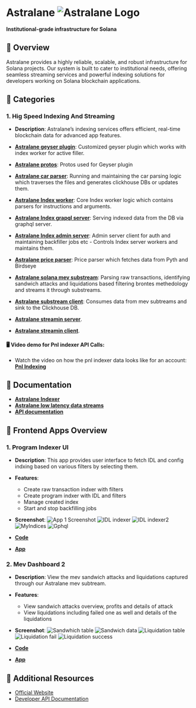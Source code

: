 # **Astralane** ![Astralane Logo](./logo.png)

**Institutional-grade infrastructure for Solana**


## 🚀 Overview

Astralane provides a highly reliable, scalable, and robust infrastructure for Solana projects. Our system is built to cater to institutional needs, offering seamless streaming services and powerful indexing solutions for developers working on Solana blockchain applications.


## 📂 Categories

### 1. **Hig Speed Indexing And Streaming**
- **Description**: Astralane’s indexing services offers efficient, real-time blockchain data for advanced app features.
  
- [**Astralane geyser plugin**](./indexing//astralane-gayser-plugin/): Customized geyser plugin which works with index worker for active filler.
- [**Astralane protos**](./indexing/astralane-protos/): Protos used for Geyser plugin 
- [**Astralane car parser**](./indexing/astralane-carparser/): Running and maintaining the car parsing logic which traverses the files and generates clickhouse DBs or updates them.
- [**Astralane Index worker**](./indexing//astralane-index-worker/): Core Index worker logic which contains parsers for instructions and arguments.
- [**Astralane Index grapql server**](./indexing/astralane-index-graphql-server/): Serving indexed data from the DB via graphql server.
- [**Astralane Index admin server**](./indexing/astralane-admin-server-js/): Admin server client for auth and maintaining backfiller jobs etc - Controls Index server workers and maintains them.
- [**Astralane price parser**](./indexing/astralane-price-parser/): Price parser which fetches data from Pyth and Birdseye
- [**Astralane solana mev substream**](./indexing/solana-mev-substream/): Parsing raw transactions, identifying sandwich attacks and liquidations based filtering brontes methedology and streams it through substreams.
- [**Astralane substream client**](./indexing/substream-client/): Consumes data from mev subtreams and sink to the Clickhouse DB.
- [**Astralane streamin server**](./indexing/astralane-streaming-server/).
- [**Astralane streamin client**](./indexing/astralane-streaming-client/).


#### 🖥️ **Video demo for Pnl indexer API Calls**:
- Watch the video on how the pnl indexer data looks like for an account: [**Pnl Indexing**](https://drive.google.com/file/d/1xJ82ZDAxBcRbUWk-oGq0iulj6VHm3BS1/view)


## 📄 Documentation
- [**Astralane Indexer**](https://www.notion.so/audacelabs/Astralane-Indexer-Public-Docs-d506444ec9c24c3086e740743cda5df6)
- [**Astralane low latency data streams**](https://www.notion.so/audacelabs/Astralane-Low-Latency-Data-Streams-bcb94914ab45467abe9f5d31405f2379)
- [**API documentation**](http://198.244.253.172:3002/api-docs)


## 📱 Frontend Apps Overview

### 1. **Program Indexer UI**
- **Description**: This app provides user interface to fetch IDL and config indxing based on various filters by selecting them.
- **Features**:
  - Create raw transaction indxer with filters
  - Create program indxer with IDL and filters
  - Manage created index
  - Start and stop backfilling jobs
- **Screenshot**:
  ![App 1 Screenshot](./screenshots/program-indexer-1.png)
  ![IDL indexer](./screenshots/idl-indexer-1.png)
  ![IDL indexer2](./screenshots/idl-indexer-2.png)
  ![MyIndices](./screenshots/my-index.png)
  ![Gphql](./screenshots/gpqhl.png)

 - [**Code**](./indexing/frontend/astralane-streaming-fe/)
 - [**App**](https://a4.astralane.io/) 

### 2. **Mev Dashboard 2**
- **Description**: View the mev sandwich attacks and liquidations captured through our Astralane mev subtream.
- **Features**:
  - View sandwich attacks overview, profits and details of attack
  - View liquidations including failed one as well and details of the liquidations
- **Screenshot**:
  ![Sandwhich table](./screenshots/sandwiches_table.png)
  ![Sandwich data](./screenshots/sandwich_data.png)
  ![Liquidation table](./screenshots/liquidation_table.png)
  ![Liquidation fail](./screenshots/liquidation_fail.png)
  ![Liquidation success](./screenshots/liquidation_success.png)

 - [**Code**](./indexing/frontend/mev-indexer-ui/)
 - [**App**](https://a4.astralane.io/mev) 


## 🔗 Additional Resources
- [Official Website](https://yourwebsite.com)
- [Developer API Documentation](https://developer.api.com)


